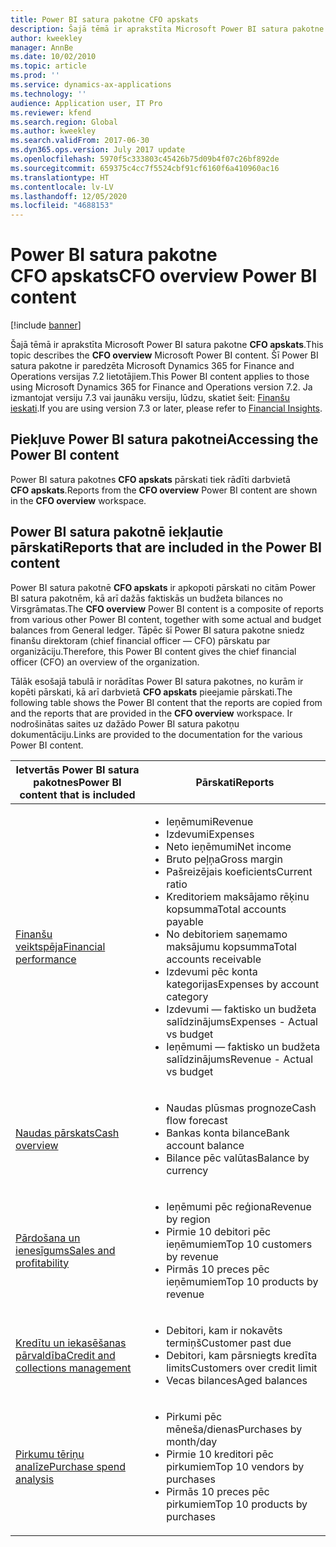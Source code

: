 ```yaml
---
title: Power BI satura pakotne CFO apskats
description: Šajā tēmā ir aprakstīta Microsoft Power BI satura pakotne CFO apskats.
author: kweekley
manager: AnnBe
ms.date: 10/02/2010
ms.topic: article
ms.prod: ''
ms.service: dynamics-ax-applications
ms.technology: ''
audience: Application user, IT Pro
ms.reviewer: kfend
ms.search.region: Global
ms.author: kweekley
ms.search.validFrom: 2017-06-30
ms.dyn365.ops.version: July 2017 update
ms.openlocfilehash: 5970f5c333803c45426b75d09b4f07c26bf892de
ms.sourcegitcommit: 659375c4cc7f5524cbf91cf6160f6a410960ac16
ms.translationtype: HT
ms.contentlocale: lv-LV
ms.lasthandoff: 12/05/2020
ms.locfileid: "4688153"
---
```

# <a name="cfo-overview-power-bi-content"></a><span data-ttu-id="9814f-103">Power BI satura pakotne CFO apskats</span><span class="sxs-lookup"><span data-stu-id="9814f-103">CFO overview Power BI content</span></span>

[!include [banner](../includes/banner.md)] 

<span data-ttu-id="9814f-104">Šajā tēmā ir aprakstīta Microsoft Power BI satura pakotne **CFO apskats**.</span><span class="sxs-lookup"><span data-stu-id="9814f-104">This topic describes the **CFO overview** Microsoft Power BI content.</span></span> <span data-ttu-id="9814f-105">Šī Power BI satura pakotne ir paredzēta Microsoft Dynamics 365 for Finance and Operations versijas 7.2 lietotājiem.</span><span class="sxs-lookup"><span data-stu-id="9814f-105">This Power BI content applies to those using Microsoft Dynamics 365 for Finance and Operations version 7.2.</span></span> <span data-ttu-id="9814f-106">Ja izmantojat versiju 7.3 vai jaunāku versiju, lūdzu, skatiet šeit: [Finanšu ieskati](financial-insights.md).</span><span class="sxs-lookup"><span data-stu-id="9814f-106">If you are using version 7.3 or later, please refer to [Financial Insights](financial-insights.md).</span></span>

## <a name="accessing-the-power-bi-content"></a><span data-ttu-id="9814f-107">Piekļuve Power BI satura pakotnei</span><span class="sxs-lookup"><span data-stu-id="9814f-107">Accessing the Power BI content</span></span>

<span data-ttu-id="9814f-108">Power BI satura pakotnes **CFO apskats** pārskati tiek rādīti darbvietā **CFO apskats**.</span><span class="sxs-lookup"><span data-stu-id="9814f-108">Reports from the **CFO overview** Power BI content are shown in the **CFO overview** workspace.</span></span>

## <a name="reports-that-are-included-in-the-power-bi-content"></a><span data-ttu-id="9814f-109">Power BI satura pakotnē iekļautie pārskati</span><span class="sxs-lookup"><span data-stu-id="9814f-109">Reports that are included in the Power BI content</span></span>
<span data-ttu-id="9814f-110">Power BI satura pakotnē **CFO apskats** ir apkopoti pārskati no citām Power BI satura pakotnēm, kā arī dažās faktiskās un budžeta bilances no Virsgrāmatas.</span><span class="sxs-lookup"><span data-stu-id="9814f-110">The **CFO overview** Power BI content is a composite of reports from various other Power BI content, together with some actual and budget balances from General ledger.</span></span> <span data-ttu-id="9814f-111">Tāpēc šī Power BI satura pakotne sniedz finanšu direktoram (chief financial officer — CFO) pārskatu par organizāciju.</span><span class="sxs-lookup"><span data-stu-id="9814f-111">Therefore, this Power BI content gives the chief financial officer (CFO) an overview of the organization.</span></span>

<span data-ttu-id="9814f-112">Tālāk esošajā tabulā ir norādītas Power BI satura pakotnes, no kurām ir kopēti pārskati, kā arī darbvietā **CFO apskats** pieejamie pārskati.</span><span class="sxs-lookup"><span data-stu-id="9814f-112">The following table shows the Power BI content that the reports are copied from and the reports that are provided in the **CFO overview** workspace.</span></span> <span data-ttu-id="9814f-113">Ir nodrošinātas saites uz dažādo Power BI satura pakotņu dokumentāciju.</span><span class="sxs-lookup"><span data-stu-id="9814f-113">Links are provided to the documentation for the various Power BI content.</span></span>

| <span data-ttu-id="9814f-114">Ietvertās Power BI satura pakotnes</span><span class="sxs-lookup"><span data-stu-id="9814f-114">Power BI content that is included</span></span> | <span data-ttu-id="9814f-115">Pārskati</span><span class="sxs-lookup"><span data-stu-id="9814f-115">Reports</span></span> |
|-----------------------------------|---------|
| [<span data-ttu-id="9814f-116">Finanšu veiktspēja</span><span class="sxs-lookup"><span data-stu-id="9814f-116">Financial performance</span></span>](financial-performance-power-bi-content-pack.md) | <ul><li><span data-ttu-id="9814f-117">Ieņēmumi</span><span class="sxs-lookup"><span data-stu-id="9814f-117">Revenue</span></span></li><li><span data-ttu-id="9814f-118">Izdevumi</span><span class="sxs-lookup"><span data-stu-id="9814f-118">Expenses</span></span></li><li><span data-ttu-id="9814f-119">Neto ieņēmumi</span><span class="sxs-lookup"><span data-stu-id="9814f-119">Net income</span></span></li><li><span data-ttu-id="9814f-120">Bruto peļņa</span><span class="sxs-lookup"><span data-stu-id="9814f-120">Gross margin</span></span></li><li><span data-ttu-id="9814f-121">Pašreizējais koeficients</span><span class="sxs-lookup"><span data-stu-id="9814f-121">Current ratio</span></span></li><li><span data-ttu-id="9814f-122">Kreditoriem maksājamo rēķinu kopsumma</span><span class="sxs-lookup"><span data-stu-id="9814f-122">Total accounts payable</span></span></li><li><span data-ttu-id="9814f-123">No debitoriem saņemamo maksājumu kopsumma</span><span class="sxs-lookup"><span data-stu-id="9814f-123">Total accounts receivable</span></span></li><li><span data-ttu-id="9814f-124">Izdevumi pēc konta kategorijas</span><span class="sxs-lookup"><span data-stu-id="9814f-124">Expenses by account category</span></span></li><li><span data-ttu-id="9814f-125">Izdevumi — faktisko un budžeta salīdzinājums</span><span class="sxs-lookup"><span data-stu-id="9814f-125">Expenses - Actual vs budget</span></span></li><li><span data-ttu-id="9814f-126">Ieņēmumi — faktisko un budžeta salīdzinājums</span><span class="sxs-lookup"><span data-stu-id="9814f-126">Revenue - Actual vs budget</span></span></li></ul> |
| [<span data-ttu-id="9814f-127">Naudas pārskats</span><span class="sxs-lookup"><span data-stu-id="9814f-127">Cash overview</span></span>](../../../finance/cash-bank-management/Cash-Overview-Power-BI-content.md) | <ul><li><span data-ttu-id="9814f-128">Naudas plūsmas prognoze</span><span class="sxs-lookup"><span data-stu-id="9814f-128">Cash flow forecast</span></span></li><li><span data-ttu-id="9814f-129">Bankas konta bilance</span><span class="sxs-lookup"><span data-stu-id="9814f-129">Bank account balance</span></span></li><li><span data-ttu-id="9814f-130">Bilance pēc valūtas</span><span class="sxs-lookup"><span data-stu-id="9814f-130">Balance by currency</span></span></li></ul> |
| [<span data-ttu-id="9814f-131">Pārdošana un ienesīgums</span><span class="sxs-lookup"><span data-stu-id="9814f-131">Sales and profitability</span></span>](sales-profitability-performance-content-pack.md) | <ul><li><span data-ttu-id="9814f-132">Ieņēmumi pēc reģiona</span><span class="sxs-lookup"><span data-stu-id="9814f-132">Revenue by region</span></span></li><li><span data-ttu-id="9814f-133">Pirmie 10 debitori pēc ieņēmumiem</span><span class="sxs-lookup"><span data-stu-id="9814f-133">Top 10 customers by revenue</span></span></li><li><span data-ttu-id="9814f-134">Pirmās 10 preces pēc ieņēmumiem</span><span class="sxs-lookup"><span data-stu-id="9814f-134">Top 10 products by revenue</span></span></li></ul> |
| [<span data-ttu-id="9814f-135">Kredītu un iekasēšanas pārvaldība</span><span class="sxs-lookup"><span data-stu-id="9814f-135">Credit and collections management</span></span>](../../../finance/accounts-receivable/credit-collections-power-bi.md) | <ul><li><span data-ttu-id="9814f-136">Debitori, kam ir nokavēts termiņš</span><span class="sxs-lookup"><span data-stu-id="9814f-136">Customer past due</span></span></li><li><span data-ttu-id="9814f-137">Debitori, kam pārsniegts kredīta limits</span><span class="sxs-lookup"><span data-stu-id="9814f-137">Customers over credit limit</span></span></li><li><span data-ttu-id="9814f-138">Vecas bilances</span><span class="sxs-lookup"><span data-stu-id="9814f-138">Aged balances</span></span></li></ul> |
| [<span data-ttu-id="9814f-139">Pirkumu tēriņu analīze</span><span class="sxs-lookup"><span data-stu-id="9814f-139">Purchase spend analysis</span></span>](../../../finance/accounts-receivable/credit-collections-power-bi.md) | <ul><li><span data-ttu-id="9814f-140">Pirkumi pēc mēneša/dienas</span><span class="sxs-lookup"><span data-stu-id="9814f-140">Purchases by month/day</span></span></li><li><span data-ttu-id="9814f-141">Pirmie 10 kreditori pēc pirkumiem</span><span class="sxs-lookup"><span data-stu-id="9814f-141">Top 10 vendors by purchases</span></span></li><li><span data-ttu-id="9814f-142">Pirmās 10 preces pēc pirkumiem</span><span class="sxs-lookup"><span data-stu-id="9814f-142">Top 10 products by purchases</span></span></li></ul> |
